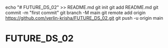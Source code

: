 echo "# FUTURE_DS_02" >> README.md
git init
git add README.md
git commit -m "first commit"
git branch -M main
git remote add origin https://github.com/verlin-krisha/FUTURE_DS_02.git
git push -u origin main
# FUTURE_DS_02
